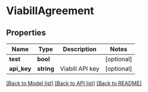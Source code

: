 # ViabillAgreement

## Properties
 Name        | Type       | Description     | Notes      
-------------|------------|-----------------|------------
 **test**    | **bool**   |                 | [optional] 
 **api_key** | **string** | Viabill API key | [optional] 

[[Back to Model list]](../../README.md#documentation-for-models) [[Back to API list]](../../README.md#documentation-for-api-endpoints) [[Back to README]](../../README.md)


